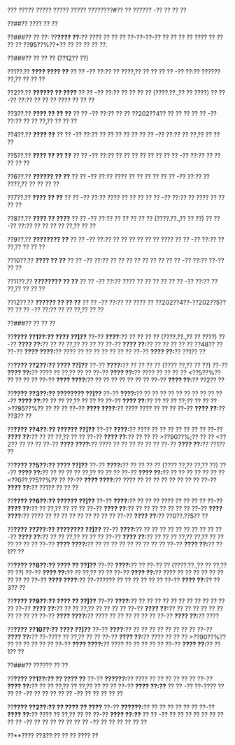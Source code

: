 ??? ????? ????? ????? ????? ????????#?? ?? ?????? -?? ?? ?? ??

??##?? ???? ?? ??

??###?? ?? ??:
??**???? ??:**?? ???? ?? ?? ?? ??-??-??-?? ?? ?? ?? ?? ???? ?? ?? ?? ?? ??95??%??+?? ?? ?? ?? ?? ??.

??###?? ?? ?? ?? (??12?? ??)

??1??.?? **???? ???? ??**
??  ?? -?? ??:?? ?? ????,?? ?? ??
??  ?? -?? ??:?? ?????? ??,?? ?? ?? ??

??2??.?? **?????? ?? ????**
??  ?? -?? ??:?? ?? ?? ?? ?? (????.??.,?? ?? ????)
??  ?? -?? ??:?? ?? ?? ?? ???? ?? ?? ??

??3??.?? **???? ?? ?? ??**
??  ?? -?? ??:?? ?? ?? ??202??4?? ?? ?? ??
??  ?? -?? ??:?? ?? ?? ??,?? ?? ?? ??

??4??.?? **???? ??**
??  ?? -?? ??:?? ?? ?? ?? ?? ??
??  ?? -?? ??:?? ?? ??,?? ?? ?? ??

??5??.?? **???? ?? ?? ??**
??  ?? -?? ??:?? ?? ?? ?? ?? ?? ??
??  ?? -?? ??:?? ?? ?? ?? ?? ??

??6??.?? **?????? ?? ??**
??  ?? -?? ??:?? ???? ?? ?? ?? ??
??  ?? -?? ??:?? ?? ????,?? ?? ?? ?? ??

??7??.?? **???? ?? ??**
??  ?? -?? ??:?? ???? ?? ?? ??
??  ?? -?? ??:?? ?? ???? ?? ?? ?? ??

??8??.?? **???? ?? ????**
??  ?? -?? ??:?? ?? ?? ?? ?? ?? (????.??.,?? ?? ??)
??  ?? -?? ??:?? ?? ?? ?? ?? ??,?? ?? ??

??9??.?? **???????? ??**
??  ?? -?? ??:?? ?? ?? ?? ?? ?? ?? ????
??  ?? -?? ??:?? ?? ??,?? ?? ?? ??

??10??.?? **???? ?? ??**
??   ?? -?? ??:?? ?? ?? ?? ?? ?? ?? ??
??   ?? -?? ??:?? ??-?? ?? ??

??11??.?? **???????? ?? ??**
??   ?? -?? ??:?? ???? ?? ?? ?? ??
??   ?? -?? ??:?? ?? ??,?? ?? ?? ??

??12??.?? **?????? ?? ?? ??**
??   ?? -?? ??:?? ?? ???? ?? ??202??4??-??202??5?? ??
??   ?? -?? ??:?? ?? ?? ??,?? ?? ??

??###?? ?? ?? ??

??**???? ??1??:?? ???? ??]??**
??-?? **????:**?? ?? ?? ?? ?? (????.??.,?? ?? ????)
??-?? **???? ??:**?? ?? ?? ??,?? ?? ?? ??
??-?? **???? ??:**?? ?? ?? ?? ?? ?? ??48?? ??
??-?? **???? ????:**?? ???? ?? ?? ?? ?? ?? ?? ??
??-?? **???? ??:**?? ??1?? ??

??**???? ??2??:?? ???? ??]??**
??-?? **????:**?? ?? ?? ?? ?? (???? ??,?? ?? ??)
??-?? **???? ??:**?? ???? ?? ??,?? ?? ??
??-?? **???? ??:**?? ???? ?? ?? ?? ?? <??5??%?? ?? ?? ?? ??
??-?? **???? ????:**?? ?? ?? ?? ?? ?? ?? ??
??-?? **???? ??:**?? ??2?? ??

??**???? ??3??:?? ???????? ??]??**
??-?? **????:**?? ?? ?? ?? ?? ?? ?? ?? ?? ??
??-?? **???? ??:**?? ?? ?? ??,?? ?? ?? ??
??-?? **???? ??:**?? ?? ?? ?? ??;?? ?? ?? ?? >??95??%?? ?? ?? ??
??-?? **???? ????:**?? ???? ???? ?? ?? ??
??-?? **???? ??:**?? ??3?? ??

??**???? ??4??:?? ?????? ??]??**
??-?? **????:**?? ???? ?? ?? ?? ?? ?? ?? ??
??-?? **???? ??:**?? ?? ?? ??,?? ?? ??
??-?? **???? ??:**?? ?? ?? ?? >??90??%;?? ?? ?? <??2?? ?? ?? ??
??-?? **???? ????:**?? ???? ?? ?? ?? ?? ?? ??
??-?? **???? ??:**?? ??1?? ??

??**???? ??5??:?? ???? ??]??**
??-?? **????:**?? ?? ?? ?? ?? (???? ??,?? ??,?? ??)
??-?? **???? ??:**?? ?? ?? ?? ?? ??,?? ?? ?? ??
??-?? **???? ??:**?? ?? ?? ?? ?? ?? ?? ?? <??0??.??5??%?? ??
??-?? **???? ????:**?? ???? ?? ?? ?? ?? ?? ?? ?? ??
??-?? **???? ??:**?? ??1?? ?? ?? ??

??**???? ??6??:?? ?????? ??]??**
??-?? **????:**?? ?? ?? ?? ???? ?? ?? ?? ??
??-?? **???? ??:**?? ?? ??,?? ?? ?? ??
??-?? **???? ??:**?? ?? ?? ?? ?? ?? ?? ??
??-?? **???? ????:**?? ???? ?? ?? ?? ?? ?? ?? ?? ?? ??
??-?? **???? ??:**?? ??0??.??5?? ??

??**???? ??7??:?? ???????? ??]??**
??-?? **????:**?? ?? ?? ?? ?? ?? ?? ?? ?? ??
??-?? **???? ??:**?? ?? ?? ??,?? ?? ?? ??
??-?? **???? ??:**?? ?? ?? ?? ??,?? ??,?? ?? ?? ?? ?? ?? ??
??-?? **???? ????:**?? ?? ?? ?? ?? ?? ?? ?? ?? ??
??-?? **???? ??:**?? ??1?? ??

??**???? ??8??:?? ???? ?? ??]??**
??-?? **????:**?? ?? ??-?? ?? (????.??.,?? ?? ??,?? ?? ??)
??-?? **???? ??:**?? ?? ??,?? ?? ??
??-?? **???? ??:**?? ???? ?? ?? ?? ?? ?? ?? ?? ?? ??
??-?? **???? ????:**?? ??-?????? ?? ?? ?? ?? ?? ??
??-?? **???? ??:**?? ??3?? ??

??**???? ??9??:?? ???? ?? ??]??**
??-?? **????:**?? ?? ?? ?? ?? ?? ?? ?? ?? ?? ?? ?? ??
??-?? **???? ??:**?? ?? ?? ??,?? ?? ?? ?? ??
??-?? **???? ??:**?? ?? ?? ?? ?? ?? ?? ?? ?? ?? ??
??-?? **???? ????:**?? ???? ?? ?? ?? ?? ?? ??
??-?? **???? ??:**?? ????

??**???? ??10??:?? ???? ??]??**
??-?? **????:**?? ?? ?? ?? ?? ?? ?? ?? ??
??-?? **???? ??:**?? ??-???? ?? ??,?? ?? ??
??-?? **???? ??:**?? ???? ?? ?? ?? >??90??%?? ?? ?? ?? ?? ?? ??
??-?? **???? ????:**?? ???? ?? ?? ?? ?? ??
??-?? **???? ??:**?? ??1?? ??

??###?? ?????? ?? ??

??**???? ??1??:?? ?? ???? ??**
??-?? **??????:**?? ???? ?? ?? ?? ?? ?? ??
??-?? **???? ??:**?? ?? ?? ??,?? ?? ??,?? ?? ?? ??
??-?? **???? ??:??**
?? ?? -?? ??-???? ??
?? ?? -?? ?? ?? ??
?? ?? -?? ?? ?? ?? ?? ??

??**???? ??2??:?? ?? ???? ?? ????**
??-?? **??????:**?? ?? ?? ?? ?? ?? ??
??-?? **???? ??:**?? ???? ?? ??,?? ?? ??
??-?? **???? ??:??**
?? ?? -?? ?? ?? ?? ?? ?? ?? ??
?? ?? -?? ?? ?? ?? ?? ??
?? ?? -?? ?? ?? ?? ?? ?? ??

??**???? ??3??:?? ?? ?? ???? ?? 